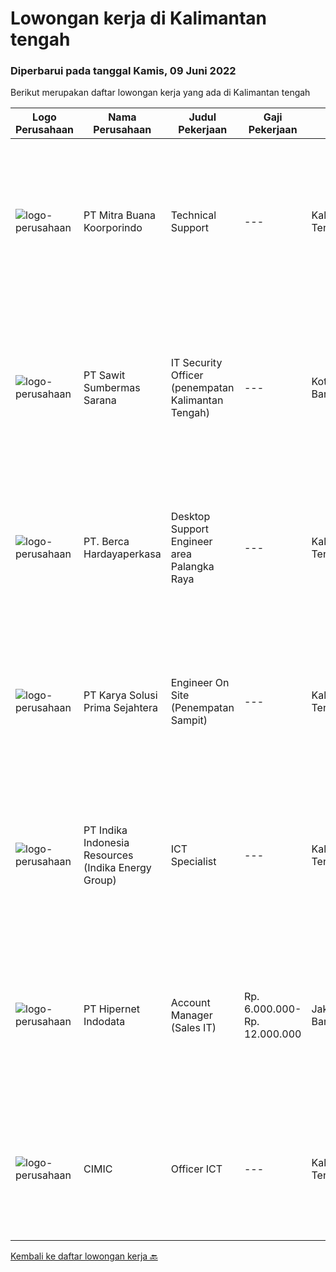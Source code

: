 
  # Lowongan kerja di Kalimantan tengah

  ### Diperbarui pada tanggal Kamis, 09 Juni 2022

  Berikut merupakan daftar lowongan kerja yang ada di Kalimantan tengah

  |Logo Perusahaan | Nama Perusahaan | Judul Pekerjaan | Gaji Pekerjaan | Lokasi | Deskripsi | Tanggal diunggah | Pranala |
  | -------------- | --------------- | --------------- | --------- | --------- | -------------- | ------- | ----------- |
  |![logo-perusahaan](https://image-service-cdn.seek.com.au/c3069e31aeb13c8256fc0a4cd4047f3f1089329d/ee4dce1061f3f616224767ad58cb2fc751b8d2dc)|PT Mitra Buana Koorporindo|Technical Support|---|Kalimantan Tengah|Maksimal 35 tahun Pendidikan Minimal SMK / D3 / S1 Teknik Informatika/ Jaringan / Elektro Memiliki pengetahuan tentang Hardware &amp; Software system,...|Rabu, 08 Juni 2022|https://www.jobstreet.co.id/id/job/technical-support-3912136?token=0~968018f7-6d40-4c9c-a7e9-69f3af92743c&sectionRank=1&jobId=jobstreet-id-job-3912136|
|![logo-perusahaan](https://image-service-cdn.seek.com.au/b8e646e0eba6bfddcf0e46550221e58c0412528e/ee4dce1061f3f616224767ad58cb2fc751b8d2dc)|PT Sawit Sumbermas Sarana|IT Security Officer (penempatan Kalimantan Tengah)|---|Kotawaringin Barat|Menjaga keamanan layanan IT dan memberikan dukungan teknis serta pemeliharaan sesuai dengan Standar Operasional Prosedur Keamanan IT. Persyaratan:...|Minggu, 05 Juni 2022|https://www.jobstreet.co.id/id/job/it-security-officer-penempatan-kalimantan-tengah-3891148?token=0~968018f7-6d40-4c9c-a7e9-69f3af92743c&sectionRank=2&jobId=jobstreet-id-job-3891148|
|![logo-perusahaan](https://image-service-cdn.seek.com.au/6a76252207cfed561e664c874d4631f4aefd8409/ee4dce1061f3f616224767ad58cb2fc751b8d2dc)|PT. Berca Hardayaperkasa|Desktop Support Engineer area Palangka Raya|---|Kalimantan Tengah|Responsibilities: Analyzing, diagnosing, and installation to several areas including desktop hardware, operating systems, application software and...|Selasa, 07 Juni 2022|https://www.jobstreet.co.id/id/job/desktop-support-engineer-area-palangka-raya-3909889?token=0~968018f7-6d40-4c9c-a7e9-69f3af92743c&sectionRank=3&jobId=jobstreet-id-job-3909889|
|![logo-perusahaan](https://image-service-cdn.seek.com.au/bb0f2c313297f2db3d497466b95d7da85644edc0/ee4dce1061f3f616224767ad58cb2fc751b8d2dc)|PT Karya Solusi Prima Sejahtera|Engineer On Site (Penempatan Sampit)|---|Kalimantan Tengah|Kualifikasi: Usia maksimal 28 tahun; Pendidikan minimal D3/S1 jurusan Teknik Telekomunikasi; Memiliki pengalaman minimal 1 tahun pada bidang Network...|Kamis, 02 Juni 2022|https://www.jobstreet.co.id/id/job/engineer-on-site-penempatan-sampit-3886558?token=0~968018f7-6d40-4c9c-a7e9-69f3af92743c&sectionRank=4&jobId=jobstreet-id-job-3886558|
|![logo-perusahaan](https://image-service-cdn.seek.com.au/62d33f4ee7ee42d10b51fa1812f26cb421d9b955/ee4dce1061f3f616224767ad58cb2fc751b8d2dc)|PT Indika Indonesia Resources (Indika Energy Group)|ICT Specialist|---|Kalimantan Tengah|PT Multi Tambangjaya Utama (MUTU), a subsidiaries of PT. Indika Indonesia Resources (member of Indika Energy Group) located in Central Kalimantan, is...|Senin, 30 Mei 2022|https://www.jobstreet.co.id/id/job/ict-specialist-3900938?token=0~968018f7-6d40-4c9c-a7e9-69f3af92743c&sectionRank=5&jobId=jobstreet-id-job-3900938|
|![logo-perusahaan](https://image-service-cdn.seek.com.au/87e398976ab9e6125b6c2eea8c07e7c7403fb876/ee4dce1061f3f616224767ad58cb2fc751b8d2dc)|PT Hipernet Indodata|Account Manager  (Sales IT)|Rp. 6.000.000-Rp. 12.000.000|Jakarta Barat|Qualification: Age maximum 35 years Minimum Diploma III from any field, preferably from Technology Information, System Information, Computer Science,...|Selasa, 17 Mei 2022|https://www.jobstreet.co.id/id/job/account-manager-sales-it-3885462?token=0~968018f7-6d40-4c9c-a7e9-69f3af92743c&sectionRank=6&jobId=jobstreet-id-job-3885462|
|![logo-perusahaan](https://i.ibb.co/sqvTCh9/112815900-stock-vector-no-image-available-icon-flat-vector.webp)|CIMIC|Officer ICT|---|Kalimantan Tengah|About usWith a global business, we offer diverse and rewarding careers. We are committed to Thiess being a company and a culture where great people...|Rabu, 08 Juni 2022|https://www.jobstreet.co.id/id/job/officer-ict-1031880035?token=0~968018f7-6d40-4c9c-a7e9-69f3af92743c&sectionRank=7&jobId=jobstreet-id-job-1031880035|


  [Kembali ke daftar lowongan kerja 🔙](../README.md#daftar-lowongan-kerja)
  